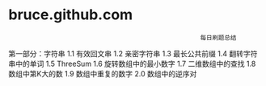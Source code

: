 # bruce.github.com
                                                         每日刷题总结
第一部分：字符串
1.1 有效回文串
1.2 亲密字符串
1.3 最长公共前缀
1.4 翻转字符串中的单词
1.5 ThreeSum
1.6 旋转数组中的最小数字
1.7 二维数组中的查找
1.8 数组中第K大的数
1.9 数组中重复的数字
2.0 数组中的逆序对
